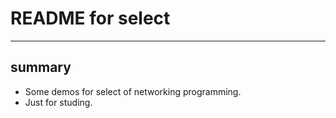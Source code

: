 # **README for select** #
***


## **summary** ##
 * Some demos for select of networking programming.
 * Just for studing.
